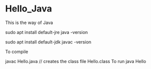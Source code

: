 # Hello_Java

This is the way of Java

sudo apt install default-jre
java -version

sudo apt install default-jdk
javac -version

To compile

javac Hello.java
// creates the class file Hello.class
To run
java Hello